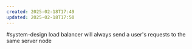 ```yaml
---
created: 2025-02-18T17:49
updated: 2025-02-18T17:50
---
```

#system-design 
load balancer will always send a user's requests to the same server node

[^1]:[Sticky Sessions: An In-Depth Overview \| by Aditi Mishra \| Medium](https://medium.com/@aditimishra_541/sticky-sessions-an-in-depth-overview-4ec19bd7e22a#:~:text=Sticky%20sessions%20offer%20a%20simple,efficiency%2C%20scalability%2C%20and%20security.)